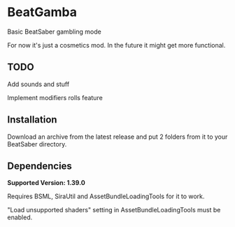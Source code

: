 # BeatGamba

Basic BeatSaber gambling mode

For now it's just a cosmetics mod. In the future it might get more functional.

## TODO

Add sounds and stuff

Implement modifiers rolls feature

## Installation

Download an archive from the latest release and put 2 folders from it to your BeatSaber directory.

## Dependencies

**Supported Version: 1.39.0**

Requires BSML, SiraUtil and AssetBundleLoadingTools for it to work.

"Load unsupported shaders" setting in AssetBundleLoadingTools must be enabled.
